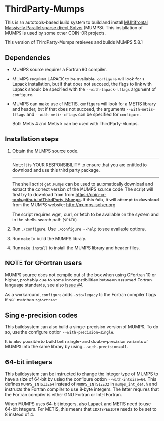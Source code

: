 # ThirdParty-Mumps

This is an autotools-based build system to build and install
[MUltifrontal Massively Parallel sparse direct Solver](http://mumps-solver.org/) (MUMPS).
This installation of MUMPS is used by some other COIN-OR projects.

This version of ThirdParty-Mumps retrieves and builds MUMPS 5.8.1.

## Dependencies

- MUMPS source requires a Fortran 90 compiler.

- MUMPS requires LAPACK to be available. `configure` will look for a Lapack
  installation, but if that does not succeed, the flags to link with Lapack
  should be specified with the `--with-lapack-lflags` argument of `configure`.

- MUMPS can make use of METIS. `configure` will look for a METIS library and
  header, but if that does not succeed, the arguments `--with-metis-lflags`
  and `--with-metis-cflags` can be specified for `configure`.

  Both Metis 4 and Metis 5 can be used with ThirdParty-Mumps.

## Installation steps

1. Obtain the MUMPS source code.

   **********************************************************************
   Note: It is YOUR RESPONSIBILITY to ensure that you are entitled to
         download and use this third party package.
   **********************************************************************

   The shell script `get.Mumps` can be used to automatically download and
   extract the correct version of the MUMPS source code. The script will
   first try to download from from https://coin-or-tools.github.io/ThirdParty-Mumps.
   If this fails, it will attempt to download from the MUMPS website: http://mumps-solver.org

   The script requires wget, curl, or fetch to be available on the system
   and in the shells search path (`$PATH`).

2. Run `./configure`. Use `./configure --help` to see available options.

3. Run `make` to build the MUMPS library.

4. Run `make install` to install the MUMPS library and header files.

## NOTE for GFortran users

MUMPS source does not compile out of the box when using GFortran 10 or higher, probably
due to some incompatibilities between assumed Fortran language standards,
see also [issue #4](https://github.com/coin-or-tools/ThirdParty-Mumps/issues/4).

As a workaround, `configure` adds `-std=legacy` to the Fortran compiler flags
if `$FC` matches `*gfortran*`.

## Single-precision codes

This buildsystem can also build a single-precision version of MUMPS.
To do so, use the configure option `--with-precision=single`.

It is also possible to build both single- and double-precision variants
of MUMPS into the same library by using `--with-precision=all`.

## 64-bit integers

This buildsystem can be instructed to change the integer type of MUMPS to
have a size of 64-bit by using the configure option `--with-intsize=64`.
This defines `MUMPS_INTSIZE64` instead of `MUMPS_INTSIZE32` in
`mumps_int_def.h` and instructs the Fortran compiler to use 8-byte integers.
The latter requires that the Fortran compiler is either GNU Fortran or
Intel Fortran.

When MUMPS uses 64-bit integers, also Lapack and METIS need to use 64-bit
integers. For METIS, this means that `IDXTYPEWIDTH` needs to be set to 8
instead of 4.
